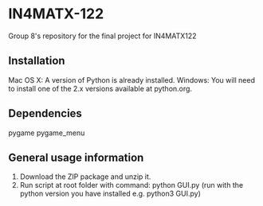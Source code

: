 # IN4MATX-122
Group 8's repository for the final project for IN4MATX122 

## Installation
Mac OS X: A version of Python is already installed.
Windows: You will need to install one of the 2.x versions available at python.org.

## Dependencies
pygame
pygame_menu

## General usage information
1. Download the ZIP package and unzip it.
2. Run script at root folder with command: python GUI.py (run with the python version you have installed e.g. python3 GUI.py)
